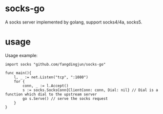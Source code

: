 socks-go
=======

A socks server implemented by golang, support socks4/4a, socks5.


usage
====
Usage example:

    import socks "github.com/fangdingjun/socks-go"

    func main(){
        l, _ := net.Listen("tcp", ":1080")
        for {
            conn, _ := l.Accept()
            s := socks.SocksConn{ClientConn: conn, Dial: nil} // Dial is a function which dial to the upstream server
            go s.Serve() // serve the socks request
        }
    }

